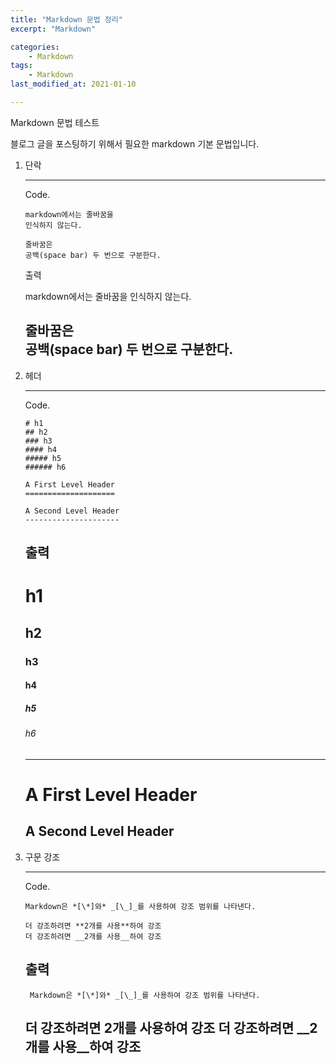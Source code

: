 ```yaml
---
title: "Markdown 문법 정리"
excerpt: "Markdown"

categories:
    - Markdown
tags:
    - Markdown
last_modified_at: 2021-01-10

---
```


Markdown 문법 테스트

블로그 글을 포스팅하기 위해서 필요한 markdown 기본 문법입니다.

1. 단락  
    ***
    Code.
    ``` 
    markdown에서는 줄바꿈을 
    인식하지 않는다.
    
    줄바꿈은  
    공백(space bar) 두 번으로 구분한다.
    
    ```


    출력  
    
    markdown에서는 줄바꿈을 
    인식하지 않는다.
    
    줄바꿈은  
    공백(space bar) 두 번으로 구분한다.
    ---
    
2. 헤더  
    ***
    Code.
    ```
    # h1  
    ## h2  
    ### h3  
    #### h4  
    ##### h5  
    ###### h6  
    
    A First Level Header
    ====================

    A Second Level Header
    ---------------------
    
    ```
    
    
    출력  
    ---
    # h1  
    ## h2  
    ### h3  
    #### h4  
    ##### h5  
    ###### h6
    ---
    
    A First Level Header  
    ====================
    
    A Second Level Header  
    ---------------------
    
3. 구문 강조  
    ***
    Code.
    ```
    Markdown은 *[\*]와* _[\_]_를 사용하여 강조 범위를 나타낸다.
    
    더 강조하려면 **2개를 사용**하여 강조
    더 강조하려면 __2개를 사용__하여 강조
    
    ```
    
    
    출력  
    ---
        Markdown은 *[\*]와* _[\_]_를 사용하여 강조 범위를 나타낸다.
    
    더 강조하려면 **2개를 사용**하여 강조
    더 강조하려면 __2개를 사용__하여 강조
    ---
    
